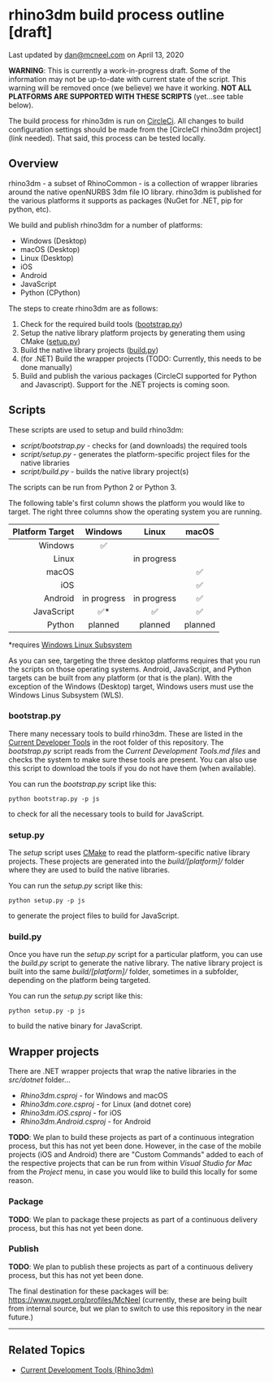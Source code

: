 # rhino3dm build process outline [draft]

Last updated by dan@mcneel.com on April 13, 2020

**WARNING**: This is currently a work-in-progress draft.  Some of the information may not be up-to-date with current state of the script.  This warning will be removed once (we believe) we have it working.  **NOT ALL PLATFORMS ARE SUPPORTED WITH THESE SCRIPTS** (yet...see table below).

The build process for rhino3dm is run on [CircleCi](https://circleci.com/).  All changes to build configuration settings should be made from the [CircleCI rhino3dm project](link needed).  That said, this process can be tested locally.

## Overview

rhino3dm - a subset of RhinoCommon - is a collection of wrapper libraries around the native openNURBS 3dm file IO library.  rhino3dm is published for the various platforms it supports as packages (NuGet for .NET, pip for python, etc).  

We build and publish rhino3dm for a number of platforms:

- Windows (Desktop)
- macOS (Desktop)
- Linux (Desktop)
- iOS
- Android
- JavaScript
- Python (CPython)

The steps to create rhino3dm are as follows:

1. Check for the required build tools ([bootstrap.py](#bootstrap))
2. Setup the native library platform projects by generating them using CMake ([setup.py](#setup.py))
3. Build the native library projects ([build.py](#build.py))
4. (for .NET) Build the wrapper projects (TODO: Currently, this needs to be done manually)
5. Build and publish the various packages (CircleCI supported for Python and Javascript).  Support for the .NET projects is coming soon.

## Scripts

These scripts are used to setup and build rhino3dm:

- *script/bootstrap.py* - checks for (and downloads) the required tools
- *script/setup.py* - generates the platform-specific project files for the native libraries
- *script/build.py* - builds the native library project(s)

The scripts can be run from Python 2 or Python 3.

The following table's first column shows the platform you would like to target.  The right three columns show the operating system you are running.

| Platform Target |       Windows       |       Linux        |       macOS        |
| --------------: | :-----------------: | :----------------: | :----------------: |
|         Windows | :white_check_mark:  |                    |                    |
|           Linux |                     |    in progress     |                    |
|           macOS |                     |                    | :white_check_mark: |
|             iOS |                     |                    | :white_check_mark: |
|         Android |     in progress     |    in progress     | :white_check_mark: |
|      JavaScript | :white_check_mark:* | :white_check_mark: | :white_check_mark: |
|          Python |       planned       |      planned       |      planned       |

*requires [Windows Linux Subsystem](https://docs.microsoft.com/en-us/windows/wsl/install-win10)

As you can see, targeting the three desktop platforms requires that you run the scripts on those operating systems.   Android, JavaScript, and Python targets can be built from any platform (or that is the plan).  With the exception of the Windows (Desktop) target, Windows users must use the Windows Linus Subsystem (WLS).

### bootstrap.py

There many necessary tools to build rhino3dm.  These are listed in the [Current Developer Tools](../Current%20Developer%20Tools.md) in the root folder of this repository.  The _bootstrap.py_ script reads from the _Current Development Tools.md files_ and checks the system to make sure these tools are present.  You can also use this script to download the tools if you do not have them (when available).

You can run the _bootstrap.py_ script like this:

`python bootstrap.py -p js`

to check for all the necessary tools to build for JavaScript.

### setup.py

The _setup_ script uses [CMake](https://cmake.org/) to read the platform-specific native library projects.  These projects are generated into the _build/[platform]/_ folder where they are used to build the native libraries.

You can run the _setup.py_ script like this:

`python setup.py -p js`

to generate the project files to build for JavaScript.

### build.py

Once you have run the _setup.py_ script for a particular platform, you can use the _build.py_ script to generate the native library.  The native library project is built into the same _build/[platform]/_ folder, sometimes in a subfolder, depending on the platform being targeted.

You can run the _setup.py_ script like this:

`python setup.py -p js`

to build the native binary for JavaScript.

## Wrapper projects

There are .NET wrapper projects that wrap the native libraries in the _src/dotnet_ folder...

- _Rhino3dm.csproj_ - for Windows and macOS
- _Rhino3dm.core.csproj_ - for Linux (and dotnet core)
- _Rhino3dm.iOS.csproj_ - for iOS
- _Rhino3dm.Android.csproj_ - for Android

**TODO**: We plan to build these projects as part of a continuous integration process, but this has not yet been done. However, in the case of the mobile projects (iOS and Android) there are "Custom Commands" added to each of the respective projects that can be run from within _Visual Studio for Mac_ from the _Project_ menu, in case you would like to build this locally for some reason.

### Package

**TODO**: We plan to package these projects as part of a continuous delivery process, but this has not yet been done.

### Publish

**TODO**: We plan to publish these projects as part of a continuous delivery process, but this has not yet been done.

The final destination for these packages will be: https://www.nuget.org/profiles/McNeel (currently, these are being built from internal source, but we plan to switch to use this repository in the near future.)

---

## Related Topics

- [Current Development Tools (Rhino3dm)](../Current%20Development%20Tools.md)